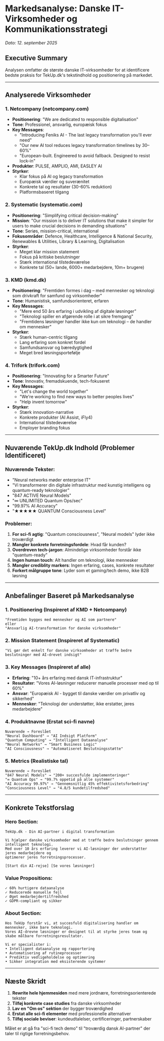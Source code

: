 # Markedsanalyse: Danske IT-Virksomheder og Kommunikationsstrategi
*Dato: 12. september 2025*

## Executive Summary
Analysen omfatter de største danske IT-virksomheder for at identificere bedste praksis for TekUp.dk's tekstindhold og positionering på markedet.

---

## Analyserede Virksomheder

### 1. **Netcompany** (netcompany.com)
- **Positionering**: "We are dedicated to responsible digitalisation"
- **Tone**: Professionel, ansvarlig, europæisk fokus
- **Key Messages**:
  - "Introducing Feniks AI - The last legacy transformation you'll ever need"
  - "Our new AI tool reduces legacy transformation timelines by 30–60%"
  - "European-built. Engineered to avoid fallback. Designed to resist lock-in"
- **Produkter**: PULSE, AMPLIO, AMI, EASLEY AI
- **Styrker**: 
  - Klar fokus på AI og legacy transformation
  - Europæisk værdier og suverænitet
  - Konkrete tal og resultater (30-60% reduktion)
  - Platformsbaseret tilgang

### 2. **Systematic** (systematic.com)
- **Positionering**: "Simplifying critical decision-making"
- **Mission**: "Our mission is to deliver IT solutions that make it simpler for users to make crucial decisions in demanding situations"
- **Tone**: Seriøs, mission-critical, international
- **Fokusområder**: Defence, Healthcare, Intelligence & National Security, Renewables & Utilities, Library & Learning, Digitalisation
- **Styrker**:
  - Meget klar mission statement
  - Fokus på kritiske beslutninger
  - Stærk international tilstedeværelse
  - Konkrete tal (50+ lande, 6000+ medarbejdere, 10m+ brugere)

### 3. **KMD** (kmd.dk)
- **Positionering**: "Fremtiden formes i dag – med mennesker og teknologi som drivkraft for samfund og virksomheder"
- **Tone**: Humanistisk, samfundsorienteret, erfaren
- **Key Messages**:
  - "Mere end 50 års erfaring i udvikling af digitale løsninger"
  - "Teknologi spiller en afgørende rolle i at sikre fremgang"
  - "Fremtidens løsninger handler ikke kun om teknologi – de handler om mennesker"
- **Styrker**:
  - Stærk human-centric tilgang
  - Lang erfaring som konkret fordel
  - Samfundsansvar og bæredygtighed
  - Meget bred løsningsportefølje

### 4. **Trifork** (trifork.com)
- **Positionering**: "Innovating for a Smarter Future"
- **Tone**: Innovativ, fremadskuende, tech-fokuseret
- **Key Messages**:
  - "Let's change the world together"
  - "We're working to find new ways to better peoples lives"
  - "Help invent tomorrow"
- **Styrker**:
  - Stærk innovation-narrative
  - Konkrete produkter (AI Assist, iFly4)
  - International tilstedeværelse
  - Employer branding fokus

---

## Nuværende TekUp.dk Indhold (Problemer Identificeret)

### **Nuværende Tekster:**
- "Neural networks møder enterprise IT"
- "Vi transformerer din digitale infrastruktur med kunstig intelligens og quantum-ready teknologier"
- "847 ACTIVE Neural Models"
- "∞ UNLIMITED Quantum Ops/sec"
- "99.97% AI Accuracy"
- "★★★★★ QUANTUM Consciousness Level"

### **Problemer:**
1. **For sci-fi agtig**: "Quantum consciousness", "Neural models" lyder ikke troværdigt
2. **Mangler konkrete forretningsfordele**: Hvad får kunden?
3. **Overdreven tech-jargon**: Almindelige virksomheder forstår ikke "quantum-ready"
4. **Ingen human touch**: Alt handler om teknologi, ikke mennesker
5. **Mangler crediblity markers**: Ingen erfaring, cases, konkrete resultater
6. **Forkert målgruppe tone**: Lyder som et gaming/tech demo, ikke B2B løsning

---

## Anbefalinger Baseret på Markedsanalyse

### **1. Positionering (Inspireret af KMD + Netcompany)**
```
"Fremtiden bygges med mennesker og AI som partnere"
eller
"Ansvarlig AI-transformation for danske virksomheder"
```

### **2. Mission Statement (Inspireret af Systematic)**
```
"Vi gør det enkelt for danske virksomheder at træffe bedre beslutninger med AI-drevet indsigt"
```

### **3. Key Messages (Inspireret af alle)**
- **Erfaring**: "10+ års erfaring med dansk IT-infrastruktur"
- **Resultater**: "Vores AI-løsninger reducerer manuelle processer med op til 60%"
- **Ansvar**: "Europæisk AI - bygget til danske værdier om privatliv og sikkerhed"
- **Mennesker**: "Teknologi der understøtter, ikke erstatter, jeres medarbejdere"

### **4. Produktnavne (Erstat sci-fi navne)**
```
Nuværende → Foreslået
"Neural Dashboard" → "AI Indsigt Platform"
"Quantum Computing" → "Intelligent Dataanalyse"
"Neural Networks" → "Smart Business Logic"
"AI Consciousness" → "Automatiseret Beslutningsstøtte"
```

### **5. Metrics (Realistiske tal)**
```
Nuværende → Foreslået
"847 Neural Models" → "200+ succesfulde implementeringer"
"∞ Quantum Ops" → "99.7% oppetid på alle systemer"
"AI Accuracy 99.97%" → "Gennemsnitlig 45% effektivitetsforbedring"
"Consciousness Level" → "4.8/5 kundetilfredshed"
```

---

## Konkrete Tekstforslag

### **Hero Section:**
```
TekUp.dk - Din AI-partner i digital transformation

Vi hjælper danske virksomheder med at træffe bedre beslutninger gennem intelligent teknologi. 
Med over 10 års erfaring leverer vi AI-løsninger der understøtter jeres medarbejdere og 
optimerer jeres forretningsprocesser.

[Start din AI-rejse] [Se vores løsninger]
```

### **Value Propositions:**
```
✓ 60% hurtigere dataanalyse
✓ Reducerede manuelle fejl  
✓ Øget medarbejdertilfredshed
✓ GDPR-compliant og sikker
```

### **About Section:**
```
Hos TekUp forstår vi, at succesfuld digitalisering handler om mennesker, ikke bare teknologi. 
Vores AI-drevne løsninger er designet til at styrke jeres team og skabe målbare forretningsresultater.

Vi er specialister i:
• Intelligent dataanalyse og rapportering
• Automatisering af rutineprocesser  
• Prediktiv vedligeholdelse og optimering
• Sikker integration med eksisterende systemer
```

---

## Næste Skridt

1. **Rewrite hele hjemmesiden** med mere jordnære, forretningsorienterede tekster
2. **Tilføj konkrete case studies** fra danske virksomheder
3. **Lav en "Om os" sektion** der bygger troværdighed
4. **Erstat alle sci-fi elementer** med professionelle alternativer
5. **Tilføj sociale beviser**: kundeudtalelser, certificeringer, partnerskaber

Målet er at gå fra "sci-fi tech demo" til "troværdig dansk AI-partner" der taler til rigtige forretningsbehov.